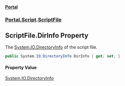 #### [Portal](index.md 'index')
### [Portal.Script](Portal.Script.md 'Portal.Script').[ScriptFile](ScriptFile.md 'Portal.Script.ScriptFile')

## ScriptFile.DirInfo Property

The [System.IO.DirectoryInfo](https://docs.microsoft.com/en-us/dotnet/api/System.IO.DirectoryInfo 'System.IO.DirectoryInfo') of the script file.

```csharp
public System.IO.DirectoryInfo DirInfo { get; set; }
```

#### Property Value
[System.IO.DirectoryInfo](https://docs.microsoft.com/en-us/dotnet/api/System.IO.DirectoryInfo 'System.IO.DirectoryInfo')